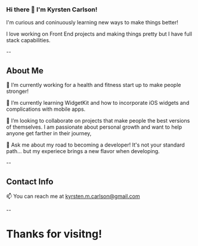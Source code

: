 ### Hi there 👋 I'm Kyrsten Carlson!

I'm curious and coninuously learning new ways to make things better!

I love working on Front End projects and making things pretty but I have full stack capabilities.

--

## About Me

🔭 I’m currently working for a health and fitness start up to make people stronger! 

🌱 I’m currently learning WidgetKit and how to incorporate iOS widgets and complications with mobile apps.

👯 I’m looking to collaborate on projects that make people the best versions of themselves. I am passionate about personal growth and want to help anyone get farther in their journey,

💬 Ask me about my road to becoming a developer! It's not your standard path... but my experiece brings a new flavor when developing.

--

## Contact Info

📫 You can reach me at <kyrsten.m.carlson@gmail.com>

--


# Thanks for visitng!

